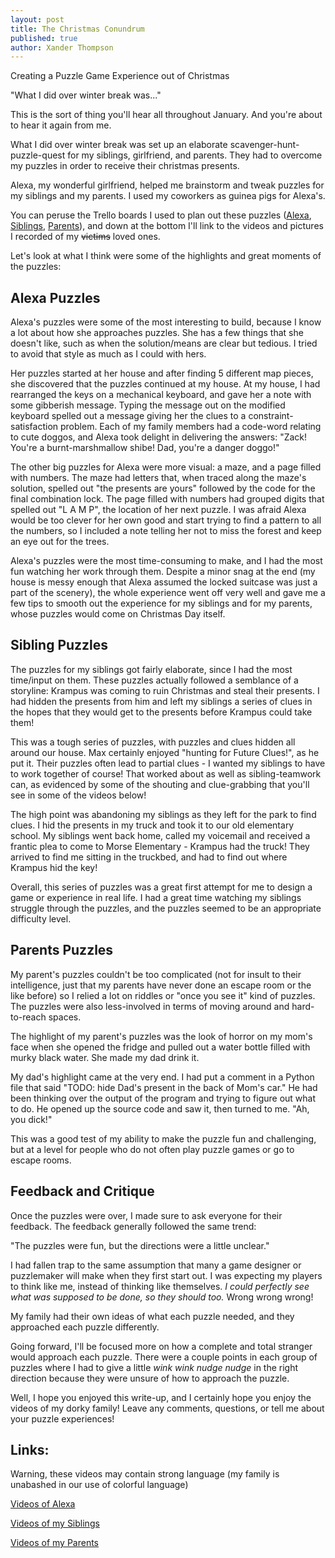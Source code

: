 ```yaml
---
layout: post
title: The Christmas Conundrum
published: true
author: Xander Thompson
---
```


Creating a Puzzle Game Experience out of Christmas
<!--more-->
<div class="message">
  "What I did over winter break was..."
</div>

This is the sort of thing you'll hear all throughout January. And you're about to hear it again from me.

What I did over winter break was set up an elaborate scavenger-hunt-puzzle-quest for my siblings, girlfriend, and parents. They had to overcome my puzzles in order to receive their christmas presents.

Alexa, my wonderful girlfriend, helped me brainstorm and tweak puzzles for my siblings and my parents. I used my coworkers as guinea pigs for Alexa's. 

You can peruse the Trello boards I used to plan out these puzzles (<a href="#">Alexa</a>, <a href="https://trello.com/b/f5ZvSXst/cc17-siblings">Siblings</a>, <a href="#">Parents</a>), and down at the bottom I'll link to the videos and pictures I recorded of my ~~victims~~ loved ones.

Let's look at what I think were some of the highlights and great moments of the puzzles:

## Alexa Puzzles

Alexa's puzzles were some of the most interesting to build, because I know a lot about how she approaches puzzles. She has a few things that she doesn't like, such as when the solution/means are clear but tedious. I tried to avoid that style as much as I could with hers. 

Her puzzles started at her house and after finding 5 different map pieces, she discovered that the puzzles continued at my house. At my house, I had rearranged the keys on a mechanical keyboard, and gave her a note with some gibberish message. Typing the message out on the modified keyboard spelled out a message giving her the clues to a constraint-satisfaction problem. Each of my family members had a code-word relating to cute doggos, and Alexa took delight in delivering the answers: "Zack! You're a burnt-marshmallow shibe! Dad, you're a danger doggo!"

The other big puzzles for Alexa were more visual: a maze, and a page filled with numbers. The maze had letters that, when traced along the maze's solution, spelled out "the presents are yours" followed by the code for the final combination lock. The page filled with numbers had grouped digits that spelled out "L A M P", the location of her next puzzle. I was afraid Alexa would be too clever for her own good and start trying to find a pattern to all the numbers, so I included a note telling her not to miss the forest and keep an eye out for the trees. 

Alexa's puzzles were the most time-consuming to make, and I had the most fun watching her work through them. Despite a minor snag at the end (my house is messy enough that Alexa assumed the locked suitcase was just a part of the scenery), the whole experience went off very well and gave me a few tips to smooth out the experience for my siblings and for my parents, whose puzzles would come on Christmas Day itself.


## Sibling Puzzles

The puzzles for my siblings got fairly elaborate, since I had the most time/input on them. These puzzles actually followed a semblance of a storyline: Krampus was coming to ruin Christmas and steal their presents. I had hidden the presents from him and left my siblings a series of clues in the hopes that they would get to the presents before Krampus could take them!

This was a tough series of puzzles, with puzzles and clues hidden all around our house. Max certainly enjoyed "hunting for Future Clues!", as he put it. Their puzzles often lead to partial clues - I wanted my siblings to have to work together of course! That worked about as well as sibling-teamwork can, as evidenced by some of the shouting and clue-grabbing that you'll see in some of the videos below!

The high point was abandoning my siblings as they left for the park to find clues. I hid the presents in my truck and took it to our old elementary school. My siblings went back home, called my voicemail and received a frantic plea to come to Morse Elementary - Krampus had the truck! They arrived to find me sitting in the truckbed, and had to find out where Krampus hid the key!

Overall, this series of puzzles was a great first attempt for me to design a game or experience in real life. I had a great time watching my siblings struggle through the puzzles, and the puzzles seemed to be an appropriate difficulty level. 


## Parents Puzzles

My parent's puzzles couldn't be too complicated (not for insult to their intelligence, just that my parents have never done an escape room or the like before) so I relied a lot on riddles or "once you see it" kind of puzzles. The puzzles were also less-involved in terms of moving around and hard-to-reach spaces.

The highlight of my parent's puzzles was the look of horror on my mom's face when she opened the fridge and pulled out a water bottle filled with murky black water. She made my dad drink it.

My dad's highlight came at the very end. I had put a comment in a Python file that said "TODO: hide Dad's present in the back of Mom's car." He had been thinking over the output of the program and trying to figure out what to do. He opened up the source code and saw it, then turned to me. "Ah, you dick!"

This was a good test of my ability to make the puzzle fun and challenging, but at a level for people who do not often play puzzle games or go to escape rooms.

## Feedback and Critique

Once the puzzles were over, I made sure to ask everyone for their feedback. The feedback generally followed the same trend:

<div class="message">
  "The puzzles were fun, but the directions were a little unclear."
</div>

I had fallen trap to the same assumption that many a game designer or puzzlemaker will make when they first start out. I was expecting my players to think like me, instead of thinking like themselves. _I could perfectly see what was supposed to be done, so they should too._ Wrong wrong wrong! 

My family had their own ideas of what each puzzle needed, and they approached each puzzle differently.

Going forward, I'll be focused more on how a complete and total stranger would approach each puzzle. There were a couple points in each group of puzzles where I had to give a little _wink wink nudge nudge_ in the right direction because they were unsure of how to approach the puzzle.

Well, I hope you enjoyed this write-up, and I certainly hope you enjoy the videos of my dorky family! Leave any comments, questions, or tell me about your puzzle experiences!


## Links:
Warning, these videos may contain strong language (my family is unabashed in our use of colorful language)

<a href="https://www.youtube.com/playlist?list=PLZQpCeENjEMQxG4kYuy0-FZIcePdraouf">Videos of Alexa</a>

<a href="https://www.youtube.com/playlist?list=PLZQpCeENjEMSe2bCXV0HcC_dFv244mtdq">Videos of my Siblings</a>

<a href="https://www.youtube.com/playlist?list=PLZQpCeENjEMTem0KM0ZU-8gR-CMatO-Zg">Videos of my Parents</a>
